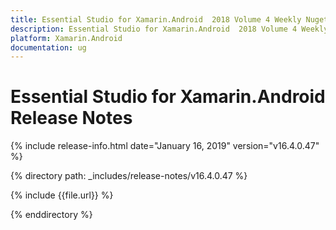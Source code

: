 ```yaml
---
title: Essential Studio for Xamarin.Android  2018 Volume 4 Weekly Nuget  Release Notes  
description: Essential Studio for Xamarin.Android  2018 Volume 4 Weekly Nuget  Release Notes  
platform: Xamarin.Android
documentation: ug
---
```


# Essential Studio for Xamarin.Android  Release Notes  

{% include release-info.html date="January 16, 2019"  version="v16.4.0.47" %} 


{% directory path: _includes/release-notes/v16.4.0.47 %}

{% include {{file.url}} %}

{% enddirectory %}